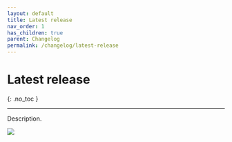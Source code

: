 ```yaml
---
layout: default
title: Latest release
nav_order: 1
has_children: true
parent: Changelog
permalink: /changelog/latest-release
---
```


# Latest release
{: .no_toc }

---

Description.

![](/orderlord-help-kds/assets/images/kds/section_kitchen_history_1.png)